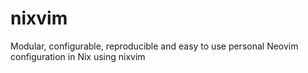 # nixvim
Modular, configurable, reproducible and easy to use personal Neovim configuration in Nix using nixvim
